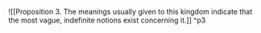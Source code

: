 ![[Proposition 3. The meanings usually given to this kingdom indicate that the most vague, indefinite notions exist concerning it.]] ^p3